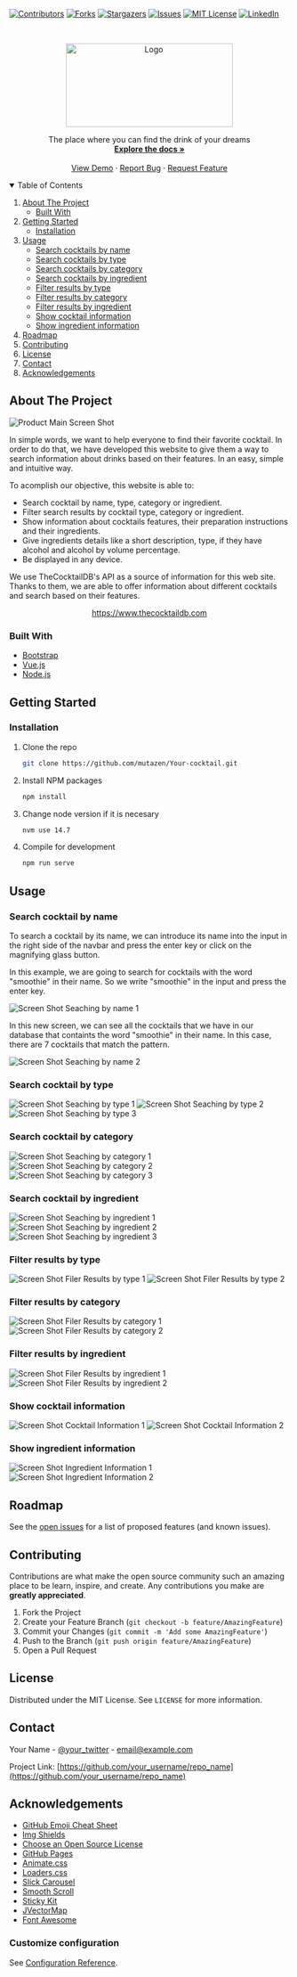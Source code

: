 [![Contributors][contributors-shield]][contributors-url]
[![Forks][forks-shield]][forks-url]
[![Stargazers][stars-shield]][stars-url]
[![Issues][issues-shield]][issues-url]
[![MIT License][license-shield]][license-url]
[![LinkedIn][linkedin-shield]][linkedin-url]



<!-- PROJECT LOGO -->
<br />
<p align="center">
  <a href="https://github.com/mutazen/Your-cocktail">
    <img src="src/assets/logo-2.png" alt="Logo" width="300" height="150">
  </a>

  <p align="center">
    The place where you can find the drink of your dreams
    <br />
    <a href="https://https://github.com/mutazen/Your-cocktail"><strong>Explore the docs »</strong></a>
    <br />
    <br />
    <a href="https://mutazen.github.io/Your-cocktail">View Demo</a>
    ·
    <a href="https://github.com/mutazen/Your-cocktail/issues">Report Bug</a>
    ·
    <a href="https://github.com/mutazen/Your-cocktail/issues">Request Feature</a>
  </p>
</p>



<!-- TABLE OF CONTENTS -->
<details open="open">
  <summary>Table of Contents</summary>
  <ol>
    <li>
      <a href="#about-the-project">About The Project</a>
      <ul>
        <li><a href="#built-with">Built With</a></li>
      </ul>
    </li>
    <li>
      <a href="#getting-started">Getting Started</a>
      <ul>
        <li><a href="#installation">Installation</a></li>
      </ul>
    </li>
    <li>
      <a href="#usage">Usage</a>
      <ul>
        <li>
          <a href="#search-cocktail-by-name">Search cocktails by name</a>
        </li>
        <li>
          <a href="#search-cocktail-by-type">Search cocktails by type</a>
        </li>
        <li>
          <a href="#search-cocktail-by-category">Search cocktails by category</a>
        </li>
        <li>
          <a href="#search-cocktail-by-ingredient">Search cocktails by ingredient</a>
        </li>
        <li>
          <a href="#filter-results-by-type">Filter results by type</a>
        </li>
        <li>
          <a href="#filter-results-by-category">Filter results by category</a>
        </li>
        <li>
          <a href="#filter-results-by-ingredient">Filter results by ingredient</a>
        </li>
        <li>
          <a href="#show-cocktail-information">Show cocktail information</a>
        </li>
        <li>
          <a href="#show-ingredient-information">Show ingredient information</a>
        </li>
      </ul>
    </li>
    <li><a href="#roadmap">Roadmap</a></li>
    <li><a href="#contributing">Contributing</a></li>
    <li><a href="#license">License</a></li>
    <li><a href="#contact">Contact</a></li>
    <li><a href="#acknowledgements">Acknowledgements</a></li>
  </ol>
</details>



<!-- ABOUT THE PROJECT -->
## About The Project

![Product Main Screen Shot][product-screenshot]

In simple words, we want to help everyone to find their favorite cocktail. In order to do that, we have developed this website to give them a way to search information about drinks based on their features. In an easy, simple and intuitive way.

To acomplish our objective, this website is able to:
* Search cocktail by name, type, category or ingredient.
* Filter search results by cocktail type, category or ingredient.
* Show information about cocktails features, their preparation instructions and their ingredients.
* Give ingredients details like a short description, type, if they have alcohol and alcohol by volume percentage.
* Be displayed in any device. 

We use TheCocktailDB's API as a source of information for this web site. Thanks to them, we are able to offer information about different cocktails and search based on their features.
<p align="center">
  <a href="https://www.thecocktaildb.com/api.php">https://www.thecocktaildb.com</a>
</p>

### Built With

* [Bootstrap](https://getbootstrap.com)
* [Vue.js](https://vuejs.org/)
* [Node.js](https://nodejs.org/es/)


<!-- GETTING STARTED -->
## Getting Started
### Installation

1. Clone the repo
   ```sh
   git clone https://github.com/mutazen/Your-cocktail.git
   ```
2. Install NPM packages
   ```sh
   npm install
   ```
3. Change node version if it is necesary
   ```sh
   nvm use 14.7
   ```
4. Compile for development
   ```sh
   npm run serve
   ```

<!-- USAGE EXAMPLES -->
## Usage
### Search cocktail by name
<p>
  To search a cocktail by its name, we can introduce its name into the input in the right side of the navbar and press the enter key or click on the 
  magnifying glass button.
</p>
<p>
  In this example, we are going to search for cocktails with the word "smoothie" in their name. So we write "smoothie" in the input and press the enter key. 
</p>

![Screen Shot Seaching by name 1][screenshot-search-name1]

<p>
  In this new screen, we can see all the cocktails that we have in our database that containts the word "smoothie" in their name. In this case, there are 7 cocktails that match the pattern.
</p>

![Screen Shot Seaching by name 2][screenshot-search-name2]

### Search cocktail by type
![Screen Shot Seaching by type 1][screenshot-search-type1]
![Screen Shot Seaching by type 2][screenshot-search-type2]
![Screen Shot Seaching by type 3][screenshot-search-type3]

### Search cocktail by category
![Screen Shot Seaching by category 1][screenshot-search-category1]
![Screen Shot Seaching by category 2][screenshot-search-category2]
![Screen Shot Seaching by category 3][screenshot-search-category3]

### Search cocktail by ingredient
![Screen Shot Seaching by ingredient 1][screenshot-search-ingredient1]
![Screen Shot Seaching by ingredient 2][screenshot-search-ingredient2]
![Screen Shot Seaching by ingredient 3][screenshot-search-ingredient3]

### Filter results by type
![Screen Shot Filer Results by type 1][screenshot-filter-type1]
![Screen Shot Filer Results by type 2][screenshot-filter-type2]

### Filter results by category
![Screen Shot Filer Results by category 1][screenshot-filter-category1]
![Screen Shot Filer Results by category 2][screenshot-filter-category2]

### Filter results by ingredient
![Screen Shot Filer Results by ingredient 1][screenshot-filter-ingredient1]
![Screen Shot Filer Results by ingredient 2][screenshot-filter-ingredient2]

### Show cocktail information
![Screen Shot Cocktail Information 1][screenshot-show-cocktail-info1]
![Screen Shot Cocktail Information 2][screenshot-show-cocktail-info2]

### Show ingredient information
![Screen Shot Ingredient Information 1][screenshot-show-ingredient-info1]
![Screen Shot Ingredient Information 2][screenshot-show-ingredient-info2]


<!-- ROADMAP -->
## Roadmap

See the [open issues](https://github.com/mutazen/Your-cocktail/issues) for a list of proposed features (and known issues).



<!-- CONTRIBUTING -->
## Contributing

Contributions are what make the open source community such an amazing place to be learn, inspire, and create. Any contributions you make are **greatly appreciated**.

1. Fork the Project
2. Create your Feature Branch (`git checkout -b feature/AmazingFeature`)
3. Commit your Changes (`git commit -m 'Add some AmazingFeature'`)
4. Push to the Branch (`git push origin feature/AmazingFeature`)
5. Open a Pull Request



<!-- LICENSE -->
## License

Distributed under the MIT License. See `LICENSE` for more information.



<!-- CONTACT -->
## Contact

Your Name - [@your_twitter](https://twitter.com/your_username) - email@example.com

Project Link: [https://github.com/your_username/repo_name](https://github.com/your_username/repo_name)



<!-- ACKNOWLEDGEMENTS -->
## Acknowledgements
* [GitHub Emoji Cheat Sheet](https://www.webpagefx.com/tools/emoji-cheat-sheet)
* [Img Shields](https://shields.io)
* [Choose an Open Source License](https://choosealicense.com)
* [GitHub Pages](https://pages.github.com)
* [Animate.css](https://daneden.github.io/animate.css)
* [Loaders.css](https://connoratherton.com/loaders)
* [Slick Carousel](https://kenwheeler.github.io/slick)
* [Smooth Scroll](https://github.com/cferdinandi/smooth-scroll)
* [Sticky Kit](http://leafo.net/sticky-kit)
* [JVectorMap](http://jvectormap.com)
* [Font Awesome](https://fontawesome.com)





<!-- MARKDOWN LINKS & IMAGES -->
<!-- https://www.markdownguide.org/basic-syntax/#reference-style-links -->
[contributors-shield]: https://img.shields.io/github/contributors/mutazen/Your-cocktail.svg?style=for-the-badge
[contributors-url]: https://github.com/mutazen/Your-cocktail/graphs/contributors
[forks-shield]: https://img.shields.io/github/forks/mutazen/Your-cocktail.svg?style=for-the-badge
[forks-url]: https://github.com/mutazen/Your-cocktail/network/members
[stars-shield]: https://img.shields.io/github/stars/mutazen/Your-cocktail.svg?style=for-the-badge
[stars-url]: https://github.com/mutazen/Your-cocktail/stargazers
[issues-shield]: https://img.shields.io/github/issues/mutazen/Your-cocktail.svg?style=for-the-badge
[issues-url]: https://github.com/mutazen/Your-cocktail/issues
[license-shield]: https://img.shields.io/github/license/mutazen/Your-cocktail.svg?style=for-the-badge
[license-url]: https://github.com/mutazen/Your-cocktail/blob/master/LICENSE.txt
[linkedin-shield]: https://img.shields.io/badge/-LinkedIn-black.svg?style=for-the-badge&logo=linkedin&colorB=555
[linkedin-url]: https://linkedin.com/in/othneildrew
[product-screenshot]: src/assets/screenshot.jpg
[screenshot-search-name1]: readme-images/screenshot-search-name1.jpg
[screenshot-search-name2]: readme-images/screenshot-search-name2.jpg
[screenshot-search-type1]: readme-images/screenshot-search-type1.jpg
[screenshot-search-type2]: readme-images/screenshot-search-type2.jpg
[screenshot-search-type3]: readme-images/screenshot-search-type3.jpg
[screenshot-search-category1]: readme-images/screenshot-search-category1.jpg
[screenshot-search-category2]: readme-images/screenshot-search-category2.jpg
[screenshot-search-category3]: readme-images/screenshot-search-category3.jpg
[screenshot-search-ingredient1]: readme-images/screenshot-search-ingredient1.jpg
[screenshot-search-ingredient2]: readme-images/screenshot-search-ingredient2.jpg
[screenshot-search-ingredient3]: readme-images/screenshot-search-ingredient3.jpg
[screenshot-filter-type1]: readme-images/screenshot-filter-type1.jpg
[screenshot-filter-type2]: readme-images/screenshot-filter-type2.jpg
[screenshot-filter-category1]: readme-images/screenshot-filter-category1.jpg
[screenshot-filter-category2]: readme-images/screenshot-filter-category2.jpg
[screenshot-filter-ingredient1]: readme-images/screenshot-filter-ingredient1.jpg
[screenshot-filter-ingredient2]: readme-images/screenshot-filter-ingredient2.jpg
[screenshot-show-cocktail-info1]: readme-images/screenshot-show-cocktail-info1.jpg
[screenshot-show-cocktail-info2]: readme-images/screenshot-show-cocktail-info2.jpg
[screenshot-show-ingredient-info1]: readme-images/screenshot-show-ingredient-info1.jpg
[screenshot-show-ingredient-info2]: readme-images/screenshot-show-ingredient-info2.jpg


### Customize configuration
See [Configuration Reference](https://cli.vuejs.org/config/).
